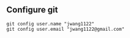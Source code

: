 
## Configure git
```DOS
git config user.name "jwang1122"
git config user.email "jwang1122@gmail.com"
```
